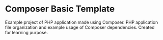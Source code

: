 # Composer Basic Template
Example project of PHP application made using Composer. PHP application file organization and example usage of Composer dependencies. Created for learning purpose.
